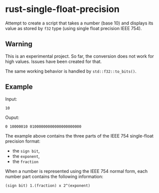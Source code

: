 # rust-single-float-precision

Attempt to create a script that takes a number (base 10)
and displays its value as stored by `f32` type
(using single float precision IEEE 754).

## Warning

This is an experimental project. So far, the conversion
does not work for high values. Issues have been created for that.

The same working behavior is handled by `std::f32::to_bits()`.

## Example

Input:

```bash
10
```

Ouput:

```
0 10000010 01000000000000000000000
```

The example above contains the three parts of the IEEE 754 single-float precision format:
 * the `sign bit`,
 * the `exponent`,
 * the `fraction`

When a number is represented using the IEEE 754 normal form, each number part contains the following information:

```
(sign bit) 1.(fraction) x 2^(exponent)
```
